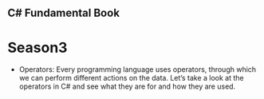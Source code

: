 ## C# Fundamental Book 

# Season3

- Operators: Every programming language uses operators, through which we can perform different actions on the data. Let’s take a look at the operators in C# and see what they are for and how they are used.

